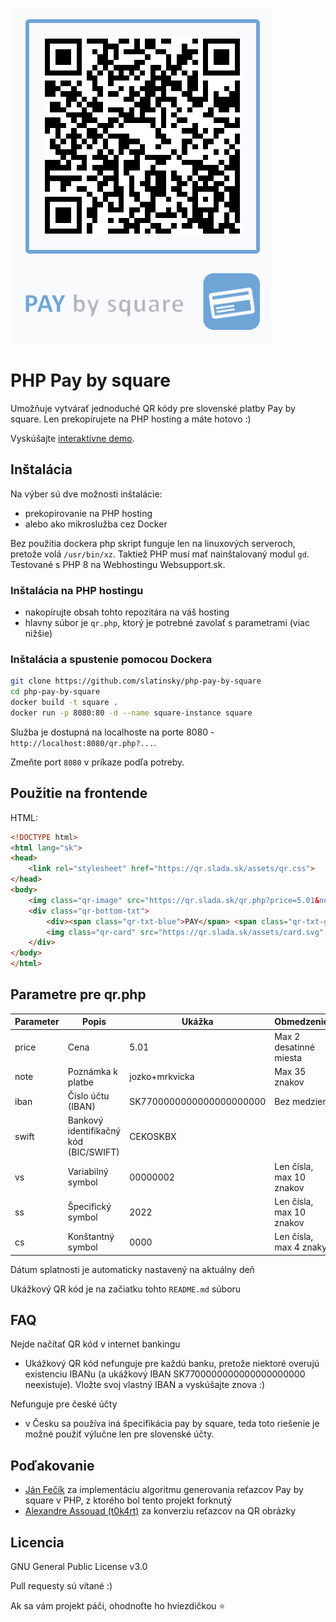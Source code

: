 ![](assets/example.png)

# PHP Pay by square

Umožňuje vytvárať jednoduché QR kódy pre slovenské platby Pay by square. Len prekopírujete na PHP hosting a máte hotovo :)

Vyskúšajte [interaktívne demo](https://qr.slada.sk/).



## Inštalácia

Na výber sú dve možnosti inštalácie:
- prekopírovanie na PHP hosting
- alebo ako mikroslužba cez Docker

Bez použitia dockera php skript funguje len na linuxových serveroch, pretože volá `/usr/bin/xz`. Taktiež PHP musí mať nainštalovaný modul `gd`. Testované s PHP 8 na Webhostingu Websupport.sk.

### Inštalácia na PHP hostingu

- nakopírujte obsah tohto repozitára na váš hosting
- hlavny súbor je `qr.php`, ktorý je potrebné zavolať s parametrami (viac nižšie)

### Inštalácia a spustenie pomocou Dockera
```bash
git clone https://github.com/slatinsky/php-pay-by-square
cd php-pay-by-square
docker build -t square .
docker run -p 8080:80 -d --name square-instance square
```
Služba je dostupná na localhoste na porte 8080 - `http://localhost:8080/qr.php?...`.

Zmeňte port `8080` v príkaze podľa potreby.

## Použitie na frontende

HTML:
```html
<!DOCTYPE html>
<html lang="sk">
<head>
    <link rel="stylesheet" href="https://qr.slada.sk/assets/qr.css">
</head>
<body>   
    <img class="qr-image" src="https://qr.slada.sk/qr.php?price=5.01&note=jozko%20mrkvicka&iban=SK7700000000000000000000&swift=CEKOSKBX&vs=00000002&ss=2022&cs=0000" alt="">
    <div class="qr-bottom-txt">
        <div><span class="qr-txt-blue">PAY</span> <span class="qr-txt-gray">by square</span></div>
        <img class="qr-card" src="https://qr.slada.sk/assets/card.svg" alt="">
    </div>
</body>
</html>
```

## Parametre pre qr.php
| **Parameter** | **Popis**                             | **Ukážka**               | **Obmedzenie**           |
|---------------|---------------------------------------|--------------------------|--------------------------|
| price         | Cena                                  | 5.01                     | Max 2 desatinné miesta   |
| note          | Poznámka k platbe                     | jozko+mrkvicka           | Max 35 znakov            |
| iban          | Číslo účtu (IBAN)                     | SK7700000000000000000000 | Bez medzier              |
| swift         | Bankový identifikačný kód (BIC/SWIFT) | CEKOSKBX                 |                          |
| vs            | Variabilný symbol                     | 00000002                 | Len čísla, max 10 znakov |
| ss            | Špecifický symbol                     | 2022                     | Len čísla, max 10 znakov |
| cs            | Konštantný symbol                     | 0000                     | Len čísla, max 4 znaky   |

Dátum splatnosti je automaticky nastavený na aktuálny deň

Ukážkový QR kód je na začiatku tohto `README.md` súboru

## FAQ
Nejde načítať QR kód v internet bankingu
- Ukážkový QR kód nefunguje pre každú banku, pretože niektoré overujú existenciu IBANu (a ukážkový IBAN SK7700000000000000000000 neexistuje). Vložte svoj vlastný IBAN a vyskúšajte znova :)

Nefunguje pre české účty
- v Česku sa používa iná špecifikácia pay by square, teda toto riešenie je možné použiť výlučne len pre slovenské účty.

## Poďakovanie
- [Ján Fečík](https://jan.fecik.sk/blog/qr-generator-platieb-pay-by-square-v-php/) za implementáciu algoritmu generovania reťazcov Pay by square v PHP, z ktorého bol tento projekt forknutý
- [Alexandre Assouad (t0k4rt)](https://github.com/t0k4rt/phpqrcode) za konverziu reťazcov na QR obrázky


## Licencia
GNU General Public License v3.0

Pull requesty sú vítané :)

Ak sa vám projekt páči, ohodnoťte ho hviezdičkou ⭐️
